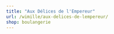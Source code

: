 ```yaml
---
title: "Aux Délices de l'Empereur"
url: /wimille/aux-delices-de-lempereur/
shop: boulangerie
---
```

